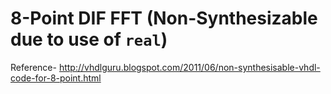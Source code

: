 8-Point DIF FFT (Non-Synthesizable due to use of `real`)
========================================================

Reference-
http://vhdlguru.blogspot.com/2011/06/non-synthesisable-vhdl-code-for-8-point.html